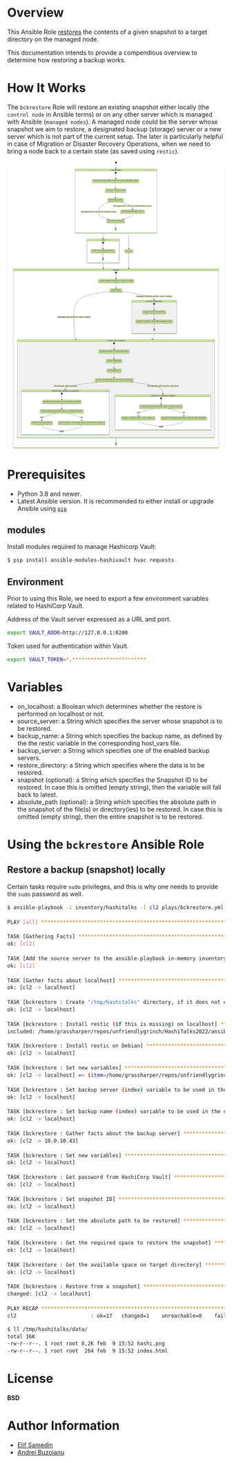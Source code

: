 # Overview

This Ansible Role [restores](https://restic.readthedocs.io/en/latest/050_restore.html#restoring-from-a-snapshot) the contents of a given snapshot to a target directory on the managed node.

This documentation intends to provide a compendious overview to determine how restoring a backup works.

# How It Works

The `bckrestore` Role will restore an existing snapshot either locally (the `control node` in Ansible terms) or on any other server which is managed with Ansible (`managed nodes`).
A managed node could be the server whose snapshot we aim to restore, a designated backup (storage) server or a new server which is not part of the current setup. The later is particularly helpful in case of Migration or Disaster Recovery Operations, when we need to bring a node back to a certain state (as saved using `restic`).

![bckrestore High-Level Overview](files/img/bckrestore.jpg "bckrestore High-Level Overview")

# Prerequisites

- Python 3.8 and newer.
- Latest Ansible version. It is recommended to either install or upgrade Ansible using [`pip`](https://docs.ansible.com/ansible/latest/installation_guide/intro_installation.html#installing-and-upgrading-ansible-with-pip)

## modules

Install modules required to manage Hashicorp Vault:
```bash
$ pip install ansible-modules-hashivault hvac requests
```

## Environment

Prior to using this Role, we need to export a few environment variables related to HashiCorp Vault.

Address of the Vault server expressed as a URL and port.
```bash
export VAULT_ADDR=http://127.0.0.1:8200
```

Token used for authentication within Vault.
```bash
export VAULT_TOKEN=*.************************
```
# Variables 
* on_localhost: a Boolean which determines whether the restore is performed on localhost or not.
* source_server: a String which specifies the server whose snapshot is to be restored.
* backup_name: a String which specifies the backup name, as defined by the the restic variable in the corresponding host_vars file.
* backup_server: a String which specifies one of the enabled backup servers.
* restore_directory: a String which specifies where the data is to be restored.
* snapshot (optional): a String which specifies the Snapshot ID to be restored. In case this is omitted (empty string), then the variable will fall back to latest.
* absolute_path (optional): a String which specifies the absolute path in the snapshot of the file(s) or directory(ies) to be restored. In case this is omitted (empty string), then the entire snapshot is to be restored.

# Using the `bckrestore` Ansible Role

## Restore a backup (snapshot) locally

Certain tasks require `sudo` privileges, and this is why one needs to provide the `sudo` password as well.

```bash
$ ansible-playbook -i inventory/hashitalks -l cl2 plays/bckrestore.yml

PLAY [all] ******************************************************************************************************************************************************************************************************************************************************************************************************************

TASK [Gathering Facts] ******************************************************************************************************************************************************************************************************************************************************************************************************
ok: [cl2]

TASK [Add the source server to the ansible-playbook in-memory inventory] ****************************************************************************************************************************************************************************************************************************************************
ok: [cl2]

TASK [Gather facts about localhost] *****************************************************************************************************************************************************************************************************************************************************************************************
ok: [cl2 -> localhost]

TASK [bckrestore : Create "/tmp/hashitalks" directory, if it does not exist] ************************************************************************************************************************************************************************************************************************************************
ok: [cl2 -> localhost]

TASK [bckrestore : Install restic (if this is missing) on localhost] ********************************************************************************************************************************************************************************************************************************************************
included: /home/grassharper/repos/unfriendlygrinch/HashiTalks2022/ansible/roles/bckrestore/tasks/install_to_localhost.yml for cl2

TASK [bckrestore : Install restic on Debian] ********************************************************************************************************************************************************************************************************************************************************************************
ok: [cl2 -> localhost]

TASK [bckrestore : Set new variables] ***************************************************************************************************************************************************************************************************************************************************************************************
ok: [cl2 -> localhost] => (item=/home/grassharper/repos/unfriendlygrinch/HashiTalks2022/ansible/roles/bckrestore/files/../files/id_ecdsa)

TASK [bckrestore : Set backup server (index) variable to be used in the next tasks] *****************************************************************************************************************************************************************************************************************************************
ok: [cl2 -> localhost]

TASK [bckrestore : Set backup name (index) variable to be used in the next tasks] *******************************************************************************************************************************************************************************************************************************************
ok: [cl2 -> localhost]

TASK [bckrestore : Gather facts about the backup server] ********************************************************************************************************************************************************************************************************************************************************************
ok: [cl2 -> 10.0.10.43]

TASK [bckrestore : Set new variables] ***************************************************************************************************************************************************************************************************************************************************************************************
ok: [cl2 -> localhost]

TASK [bckrestore : Get password from HashiCorp Vault] ***********************************************************************************************************************************************************************************************************************************************************************
ok: [cl2 -> localhost]

TASK [bckrestore : Set snapshot ID] *****************************************************************************************************************************************************************************************************************************************************************************************
ok: [cl2 -> localhost]

TASK [bckrestore : Set the absolute path to be restored] ********************************************************************************************************************************************************************************************************************************************************************
ok: [cl2 -> localhost]

TASK [bckrestore : Get the required space to restore the snapshot] **********************************************************************************************************************************************************************************************************************************************************
ok: [cl2 -> localhost]

TASK [bckrestore : Get the available space on target directory] *************************************************************************************************************************************************************************************************************************************************************
ok: [cl2 -> localhost]

TASK [bckrestore : Restore from a snapshot] *********************************************************************************************************************************************************************************************************************************************************************************
changed: [cl2 -> localhost]

PLAY RECAP ******************************************************************************************************************************************************************************************************************************************************************************************************************
cl2                        : ok=17   changed=1    unreachable=0    failed=0    skipped=19   rescued=0    ignored=0   
```

```bash
$ ll /tmp/hashitalks/data/
total 16K
-rw-r--r--. 1 root root 8,2K feb  9 15:52 hashi.png
-rw-r--r--. 1 root root  264 feb  9 15:52 index.html
```

# License

**BSD**

# Author Information

- [Elif Samedin](elif.samedin@eaudeweb.ro)
- [Andrei Buzoianu](andrei@buzoianu.info)
